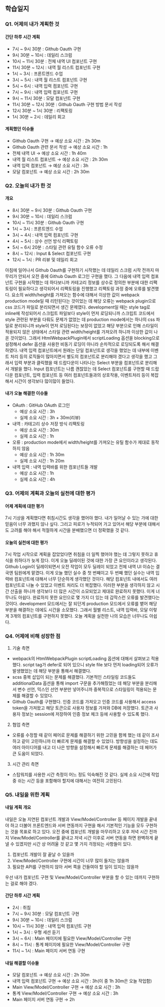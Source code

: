 ## 학습일지

### Q1. 어제의 내가 계획한 것 <!-- 간단하게 시간단위로 계획한 일 작성 -->

#### 간단 하루 시간 계획

- 7시 ~ 9시 30분 : Github Oauth 구현
- 9시 30분 ~ 10시 : 데일리 스크럼
- 10시 ~ 11시 30분 : 전체 내역 UI 컴포넌트 구현
- 11시 30분 ~ 12시 : 내역 월 리스트 컴포넌트 구현
- 1시 ~ 3시 : 프론트엔드 수업
- 3시 ~ 5시 : 내역 월 리스트 컴포넌트 구현
- 5시 ~ 6시 : 내역 입력 컴포넌트 구현
- 7시 ~ 9시 : 내역 입력 컴포넌트 구현
- 9시 ~ 11시 30분 : 모달 컴포넌트 구현
- 11시 30분 ~ 12시 30분 : Github Oauth 구현 방법 문서 작성
- 12시 30분 ~ 1시 30분 : 리팩토링
- 1시 30분 ~ 2시 : 데일리 회고

#### 계획했던 이슈들

- Github Oauth 구현 → 예상 소요 시간 : 2h 30m
- Github Oauth 관련 문서 작성 → 예상 소요 시간 : 1h 
- 전체 내역 UI → 예상 소요 시간 : 1h 40m
- 내역 월 리스트 컴포넌트 → 예상 소요 시간 : 2h 30m
- 내역 입력 컴포넌트 → 예상 소요 시간 : 3h
- 모달 컴포넌트 → 예상 소요 시간 : 2h 30m

### Q2. 오늘의 내가 한 것 <!-- 간단하게 시간단위로 한 일 작성 -->

#### 개요

- 8시 30분 ~ 9시 30분 : Github Oauth 구현
- 9시 30분 ~ 10시 : 데일리 스크럼
- 10시 ~ 11시 30분 : Github Oauth 구현
- 1시 ~ 3시 : 프론트엔드 수업
- 3시 ~ 4시 : 내역 입력 컴포넌트 구현
- 4시 ~ 5시 : 상수 선언 방식 리팩토링
- 5시 ~ 6시 20분 : 스타일 관련 유틸 함수 오류 수정
- 8시 ~ 12시 : Input & Select 컴포넌트 구현
- 12시 ~ 1시 : PR 리뷰 및 데일리 회고

아침에 일어나서 Github Oauth를 구현하기 시작했는 데 데일리 스크럼 시작 전까지 마무리가 안되서 오전 중에 Github Oauth 로그인 구현을 했다. 그 다음에 내역 입력 컴포넌트 구현을 시작했는 데 하다보니까 카테고리 정보를 상수로 정의한 부분에 대한 리팩토링이 필요하다고 생각되어서 리팩토링을 진행했고 리팩토링 과정 중에 오류를 발견했다. 요소의 width/height를 가져오는 함수에 대해서 이상한 값이 webpack production mode일 때 리턴된다는 것이었는 데 해당 오류는 webpack plugin으로 css 코드가 파일로 분리되면서 생긴 문제였다. development일 때는 style tag로 inline에 작성되어서 스크립트 파일보다 style이 먼저 로딩되니까 스크립트 코드에서 style 관련된 부분을 다뤄도 문제가 없었는 데 production mode에서는 하나의 css 파일로 분리되니까 style이 먼저 로딩된다는 보장이 없었고 해당 부분으로 인해 스타일이 적용되지 않은 상태에서 스타일 관련 width/height를 가져오려 하니까 이상한 값이 나온 것이었다. 그래서 HtmlWebpackPlugin에서 scriptLoading 옵션을 blocking으로 설정해서 defer 옵션을 사용한 비동기 로딩이 아니라 순차적으로 로딩되도록 해서 해결하였다. 내역 입력 컴포넌트에서 원래는 단일 컴포넌트로 생각을 했었는 데 내부에 이벤트 처리 등의 로직들이 많아지면서 별도의 컴포넌트로 분리해야 겠다고 생각을 했고 그래서 입력 부분과 클릭했을 때 드랍다운이 나타나는 Select 부분을 컴포넌트로 분리해서 개발을 했다. Input 컴포넌트는 나름 괜찮았는 데 Select 컴포넌트를 구현할 때 드랍다운 컴포넌트, 입력 컴포넌트 등 여러 컴포넌트들과의 상호작용, 이벤트처리 등이 복잡해서 시간이 생각보다 많이많이 들었다.

#### 내가 오늘 해결한 이슈들

- OAuth : GitHub OAuth 로그인
  - 예상 소요 시간 : 3h
  - 실제 소요 시간 : 3h + 30m(리뷰)
- 내역 : 카테고리 상수 저장 방식 리팩토링
  - 예상 소요 시간 : 30m
  - 실제 소요 시간 : 1h
- 오류 : production mode에서 width/height를 가져오는 유틸 함수가 제대로 동작하지 않음
  - 예상 소요 시간 : 1h 30m
  - 실제 소요 시간 : 1h 20m
- 내역 입력 : 내역 입력바를 위한 컴포넌트들 개발
  - 예상 소요 시간 : 1h
  - 실제 소요 시간 : 4h

### Q3. 어제의 계획과 오늘의 실천에 대한 평가 <!-- 어제 계획에 대한 평가, 오늘 실천에 대한 평가 -->

#### 어제 계획에 대한 평가

7시 기상을 계획했다면 취침시간도 생각을 했어야 했다. 내가 일어날 수 있는 가에 대한 믿음이 너무 과했지 않나 싶다. 그리고 피로가 누적되어 가고 있어서 해당 부분에 대해서도 고려를 해야 해서 적절하게 시간을 분배했으면 더 정확했을 것 같다. 

#### 오늘의 실천에 대한 평가

7시 작업 시작으로 계획을 잡았었다면 취침을 더 일찍 했어야 했는 데 그렇지 못하고 휴식을 취하다가 늦게 잤다. 이게 오늘 딜레이된 것에 대한 가장 큰 요인이라고 생각된다. Github Login이 딜레이되면서 오전 작업이 모두 딜레이 되었고 전체 내역 UI 이슈는 결국엔 팀원에게 맡겼다. 이게 오늘 했던 실수 중 첫 번째이고 두 번째 했던 실수는 내역 입력바 컴포넌트에 대해서 너무 단순하게 생각했던 것이다. 해당 컴포넌트 내에서도 여러 컴포넌트로 나눌 수 있었고 이벤트 처리도 더 복잡했다. 이러한 부분을 생각하지 않고 시간 산출을 하니까 생각보다 더 많은 시간이 소모되었고 제대로 완료하지 못했다. 이게 너무나도 아쉽다. 완료하지 못한 요인으로 몇 가지 더 있는 데 갑작스런 오류를 발견했다는 것이다. development 모드에서는 잘 되던게 production 모드에서 오류를 뱉어 해당 부분을 해결하는 데에도 시간을 소모했다. 그래서 월별 리스트, 내역 입력바, 모달 이렇게 3개의 컴포넌트를 구현하지 못했다. 오늘 계획을 실천한 나의 모습은 너무나도 아쉽다.


### Q4. 어제에 비해 성장한 점 <!-- 어제에 비해 더 배운 것들 -->

1. 기술 측면

- webpack의 HtmlWebpackPlugin scriptLoading 옵션에 대해서 살펴보고 적용했다. script tag가 defer로 되어 있으니 style file 보다 먼저 loading되어 오류가 발생했었는 데 해당 부분을 통해서 해결했다.
- scss 중복 삽입이 되는 문제를 해결했다. 기본적인 스타일링 코드들도 additionalData 옵션을 통해 import 구문을 추가해줬었는 데 해당 부분을 분리해서 변수 선언, 믹스인 선언 부분만 넣어주니까 중복적으로 스타일링이 적용되는 문제를 해결할 수 있었다. 
- Github Oauth를 구현했다. 인증 코드를 가져오고 인증 코드를 사용해서 access token을 가져왔고 해당 토큰으로 사용자 정보를 가져와 DB에 저장했다. 토큰과 사용자 정보는 session에 저장하여 인증 정보 체크 등에 사용할 수 있도록 했다. 

2. 협업 측면

- 오류를 수정할 때 같이 페어로 문제를 해결하기 위한 고민을 함께 했는 데 같이 조사하고 같이 고민하니까 더 빠르게 문제를 해결할 수 있었다. 방향성을 설정하는 데도 여러 아이디어를 내고 더 나은 방향을 설정해서 빠르게 문제를 해결하는 데 페어가 큰 도움이 되었다. 

3. 시간 관리 측면

- 스탑워치를 사용한 시간 측정이 어느 정도 익숙해진 것 같다. 실제 소요 시간에 작업 중 쉬는 시간 등을 포함해야 할지에 대해서는 여전히 고민된다.

### Q5. 내일을 위한 계획

#### 내일 계획 개요

내일은 오늘 지연된 컴포넌트 개발과 View/Model/Controller 등 페이지 개발을 끝내야 하고 더불어 프론트엔드와 서버 연동까지 구현을 해서 기본적인 기능을 모두 구현하는 것을 목표로 하고 있다. 오전 중에 컴포넌트 개발을 마무리하고 오후 저녁 시간 전까지 View/Model/Controller를 끝내고 저녁 시간 이후로 서버 연동을 하면 완벽하게 끝낼 수 있겠지만 시간 상 어려울 것 같고 몇 가지 걱정되는 사항들이 있다.

1. 컴포넌트 개발이 잘 끝날 수 있을까
2. View/Model/Controller 구현에 시간이 너무 많이 들지는 않을까
3. 필요한 API를 구현하지 않아 서버 쪽을 건들여야 할 일이 있지는 않을까

우선 내가 컴포넌트 구현 및 View/Model/Controller 부분을 할 수 있는 데까지 구현하는 걸로 해야 겠다.

#### 간단 하루 시간 계획 

- 2시 : 취침
- 7시 ~ 9시 30분 : 모달 컴포넌트 구현
- 9시 30분 ~ 10시 : 데일리 스크럼
- 10시 ~ 11시 30분 : 내역 입력 컴포넌트 구현
- 1시 ~ 3시 : 우형 세션 듣기
- 3시 ~ 6시 : Main 페이지에 필요한 View/Model/Controller 구현
- 8시 ~ 11시 : 통계 페이지에 필요한 View/Model/Controller 구현
- 11시 ~ 1시 : Main 페이지 서버 연동 구현

#### 내일 해결할 이슈들

- 모달 컴포넌트 → 예상 소요 시간 : 2h 30m
- 내역 입력 컴포넌트 구현 → 예상 소요 시간 : 3h(이 중 1h 30m은 오늘 작업함)
- Main View/Model/Controller 구현 → 예상 소요 시간 : 3h
- 통계 View/Model/Controller 구현 → 예상 소요 시간 : 3h
- Main 페이지 서버 연동 구현 → 2h